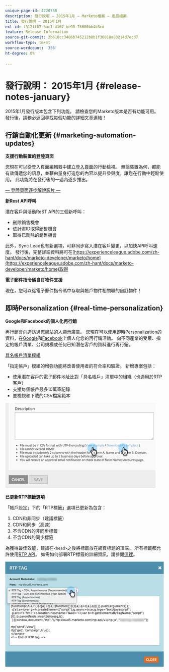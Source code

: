 ```yaml
---
unique-page-id: 4720758
description: 發行說明 — 2015年1月 — Marketo檔案 — 產品檔案
title: 發行說明 — 2015年1月
exl-id: f312ff87-6ac1-4167-be98-76600bb4b3cd
feature: Release Information
source-git-commit: 2b610cc3486b745212b0b1f36018a83214d7ecd7
workflow-type: tm+mt
source-wordcount: '356'
ht-degree: 0%

---
```


# 發行說明： 2015年1月 {#release-notes-january}

2015年1月發行版本包含下列功能。 請檢查您的Marketo版本是否有功能可用。 發行後，請務必返回尋找每個功能的詳細文章連結！

## 行銷自動化更新 {#marketing-automation-updates}

**支援行動裝置的登陸頁面**

您現在可以從登入頁面編輯器中[建立登入頁面](/help/marketo/product-docs/demand-generation/landing-pages/free-form-landing-pages/add-a-mobile-view-for-your-free-form-landing-page.md)的行動檢視。 無論裝置為何，都能有效傳遞您的訊息，並藉由量身打造您的內容以提升參與度，讓您在行動中輕鬆使用。 此功能將在發行後的一週內逐步推出。

[ — 登陸頁面逐步解說影片 — ](https://youtu.be/aPQHlG2X6c0)

**新Rest API呼叫**

潛在客戶與活動ReST API的三個新呼叫：

* 刪除銷售機會
* 依計畫ID取得銷售機會
* 取得已刪除的銷售機會

此外，Sync Lead也有新選項，可非同步寫入潛在客戶變更，以加快API呼叫速度。 發行後，完整詳細資料將可在[https://experienceleague.adobe.com/zh-hant/docs/marketo-developer/marketo/home](https://experienceleague.adobe.com/zh-hant/docs/marketo-developer/marketo/home)取得

**電子郵件指令碼自訂物件支援**

現在，您可以從電子郵件指令碼中存取與帳戶物件相關聯的自訂物件！

## 即時Personalization {#real-time-personalization}

**Google和Facebook的個人化再行銷**

再行銷會向造訪過您網站的人顯示廣告。 您現在可以使用即時Personalization的資料，在[Google](/help/marketo/product-docs/web-personalization/website-retargeting/personalized-remarketing-in-google.md)和[Facebook](/help/marketo/product-docs/web-personalization/website-retargeting/personalized-remarketing-in-facebook.md)上個人化您的再行銷活動。 向不同產業的受眾、指定的帳戶清單、公司規模或任何已知潛在客戶的資料進行再行銷。

[具名帳戶清單模組](/help/marketo/product-docs/web-personalization/account-based-web-marketing/create-a-new-account-list.md)

「指定帳戶」模組的增強功能將改善使用者的符合率和驗證。 新增專案包括：

* 使用潛在客戶的電子郵件地址比對「具名帳戶」清單中的組織（也適用於RTP客戶）
* 支援每個帳戶最多10萬筆記錄
* 要檢視和下載的CSV檔案範本

![](assets/image2015-1-14-11-3a12-3a16.png)

**已更新RTP標籤選項**

「帳戶設定」下的「RTP標籤」選項已更新為包含：

1. CDN和非同步（建議標籤）
1. CDN和同步（高速）
1. 不含CDN的非同步標籤
1. 不含CDN的同步標籤

為獲得最佳效能，建議在`<head>`之後將標籤放在網頁標題的頂端。 所有標籤都允許使用[RTP API](https://experienceleague.adobe.com/zh-hant/docs/marketo-developer/marketo/javascriptapi/rich-media-recommendation)。 如需如何部署RTP標籤的詳細資訊，請參閱[這裡](/help/marketo/product-docs/web-personalization/rtp-tag-implementation/deploy-the-rtp-javascript.md)。

![](assets/image2015-1-15-13-3a30-3a45.png)
